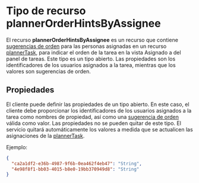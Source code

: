 # Tipo de recurso plannerOrderHintsByAssignee
<a id="plannerorderhintsbyassignee-resource-type" class="xliff"></a>

El recurso **plannerOrderHintsByAssignee** es un recurso que contiene [sugerencias de orden](planner_order_hint_format.md) para las personas asignadas en un recurso [plannerTask](plannerTask.md), para indicar el orden de la tarea en la vista Asignado a del panel de tareas. Este tipo es un tipo abierto. Las propiedades son los identificadores de los usuarios asignados a la tarea, mientras que los valores son sugerencias de orden.

## Propiedades
<a id="properties" class="xliff"></a>
El cliente puede definir las propiedades de un tipo abierto. En este caso, el cliente debe proporcionar los identificadores de los usuarios asignados a la tarea como nombres de propiedad, así como una [sugerencia de orden](planner_order_hint_format.md) válida como valor. Las propiedades no se pueden quitar de este tipo. El servicio quitará automáticamente los valores a medida que se actualicen las asignaciones de la [plannerTask](plannerTask.md).

Ejemplo:

<!-- {
  "blockType": "resource",
  "optionalProperties": [

  ],
  "@odata.type": "microsoft.graph.plannerOrderHintsByAssignee"
}-->

```json
{
  "ca2a1df2-e36b-4987-9f6b-0ea462f4eb47": "String",
  "4e98f8f1-bb03-4015-b8e0-19bb370949d8": "String"
}

```

<!-- uuid: 8fcb5dbc-d5aa-4681-8e31-b001d5168d79
2015-10-25 14:57:30 UTC -->
<!-- {
  "type": "#page.annotation",
  "description": "plannerOrderHintsByAssignee resource",
  "keywords": "",
  "section": "documentation",
  "tocPath": ""
}-->